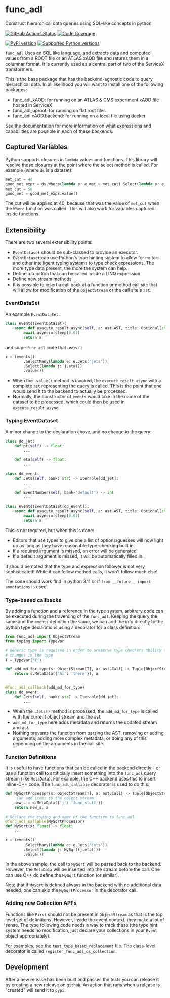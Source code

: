 # func_adl

 Construct hierarchical data queries using SQL-like concepts in python.

[![GitHub Actions Status](https://github.com/iris-hep/func_adl/workflows/CI/CD/badge.svg)](https://github.com/iris-hep/func_adl/actions)
[![Code Coverage](https://codecov.io/gh/iris-hep/func_adl/graph/badge.svg)](https://codecov.io/gh/iris-hep/func_adl)

[![PyPI version](https://badge.fury.io/py/func-adl.svg)](https://badge.fury.io/py/func-adl)
[![Supported Python versions](https://img.shields.io/pypi/pyversions/func-adl.svg)](https://pypi.org/project/func-adl/)

`func_adl` Uses an SQL like language, and extracts data and computed values from a ROOT file or an ATLAS xAOD file
and returns them in a columnar format. It is currently used as a central part of two of the ServiceX transformers.

This is the base package that has the backend-agnostic code to query hierarchical data. In all likelihood you will want to install
one of the following packages:

- func_adl_xAOD: for running on an ATLAS & CMS experiment xAOD file hosted in ServiceX
- func_adl_uproot: for running on flat root files
- func_adl.xAOD.backend: for running on a local file using docker

See the documentation for more information on what expressions and capabilities are possible in each of these backends.

## Captured Variables

Python supports closures in `lambda` values and functions. This library will resolve those closures at the point where the select method is called. For example (where `ds` is a dataset):

```python
met_cut = 40
good_met_expr = ds.Where(lambda e: e.met > met_cut).Select(lambda e: e.met)
met_cut = 50
good_met = good_met_expr.value()
```

The cut will be applied at 40, because that was the value of `met_cut` when the `Where` function was called. This will also work for variables captured inside functions.

## Extensibility

There are two several extensibility points:

- `EventDataset` should be sub-classed to provide an executor.
- `EventDataset` can use Python's type hinting system to allow for editors and other intelligent typing systems to type check expressions. The more type data present, the more the system can help.
- Define a function that can be called inside a LINQ expression
- Define new stream methods
- It is possible to insert a call back at a function or method call site that will allow for modification of the `ObjectStream` or the call site's `ast`.

### EventDataSet

An example `EventDataSet`:

```python
class events(EventDataset):
    async def execute_result_async(self, a: ast.AST, title: Optional[str] = None):
        await asyncio.sleep(0.01)
        return a
```

and some `func_adl` code that uses it:

```python
r = (events()
        .SelectMany(lambda e: e.Jets('jets'))
        .Select(lambda j: j.eta())
        .value())
```

- When the `.value()` method is invoked, the `execute_result_async` with a complete `ast` representing the query is called. This is the point that one would send it to the backend to actually be processed.
- Normally, the constructor of `events` would take in the name of the dataset to be processed, which could then be used in `execute_result_async`.

### Typing EventDataset

A minor change to the declaration above, and no change to the query:

```python
class dd_jet:
    def pt(self) -> float:
        ...

    def eta(self) -> float:
        ...

class dd_event:
    def Jets(self, bank: str) -> Iterable[dd_jet]:
        ...
    
    def EventNumber(self, bank='default') -> int
        ...

class events(EventDataset[dd_event]):
    async def execute_result_async(self, a: ast.AST, title: Optional[str] = None):
        await asyncio.sleep(0.01)
        return a
```

This is not required, but when this is done:

- Editors that use types to give one a list of options/guesses will now light up as long as they have reasonable type-checking built in.
- If a required argument is missed, an error will be generated
- If a default argument is missed, it will be automatically filled in.

It should be noted that the type and expression follower is not very sophisticated! While it can follow method calls, it won't follow much else!

The code should work find in python 3.11 or if `from __future__ import annotations` is used.

### Type-based callbacks

By adding a function and a reference in the type system, arbitrary code can be executed during the traversing of the `func_adl`. Keeping the query the same and the `events` definition the same, we can add the info directly to the python type declarations using a decorator for a class definition:

```python
from func_adl import ObjectStream
from typing import TypeVar

# Generic type is required in order to preserve type checkers ability to see
# changes in the type
T = TypeVar('T')

def add_md_for_type(s: ObjectStream[T], a: ast.Call) -> Tuple[ObjectStream[T], ast.AST]:
    return s.MetaData({'hi': 'there'}), a


@func_adl_callback(add_md_for_type)
class dd_event:
    def Jets(self, bank: str) -> Iterable[dd_jet]:
        ...
```

- When the `.Jets()` method is processed, the `add_md_for_type` is called with the current object stream and the ast.
- `add_md_for_type` here adds metadata and returns the updated stream and ast.
- Nothing prevents the function from parsing the AST, removing or adding arguments, adding more complex metadata, or doing any of this depending on the arguments in the call site.

### Function Definitions

It is useful to have functions that can be called in the backend directly - or use a function call to artificially insert something into the `func_adl` query stream (like `MetaData`). For example, the C++ backend
uses this to insert inline-C++ code. The `func_adl_callable` decorator is used to do this:

```python
def MySqrtProcessor(s: ObjectStream[T], a: ast.Call) -> Tuple[ObjectStream[T], ast.Call]:
    'Can add items to the object stream'
    new_s = s.MetaData({'j': 'func_stuff'})
    return new_s, a

# Declare the typing and name of the function to func_adl
@func_adl_callable(MySqrtProcessor)
def MySqrt(x: float) -> float:
    ...

r = (events()
        .SelectMany(lambda e: e.Jets('jets'))
        .Select(lambda j: MySqrt(j.eta()))
        .value())
```

In the above sample, the call to `MySqrt` will be passed back to the backend. However, the `MetaData` will be inserted into the stream before the call. One can use C++ do define the `MySqrt` function (or similar).

Note that if `MySqrt` is defined always in the backend with no additional data needed, one can skip the `MySqrtProcessor` in the decorator call.

### Adding new Collection API's

Functions like `First` should not be present in `ObjectStream` as that is the top level set of definitions. However, inside the event context, they make a lot of sense. The type following code needs a way to track these (the type hint system needs no modification, just declare your collections in your `Event` object appropriately).

For examples, see the `test_type_based_replacement` file. The class-level decorator is called `register_func_adl_os_collection`.

## Development

After a new release has been built and passes the tests you can release it by creating a new release on `github`. An action that runs when a release is "created" will send it to `pypi`.
